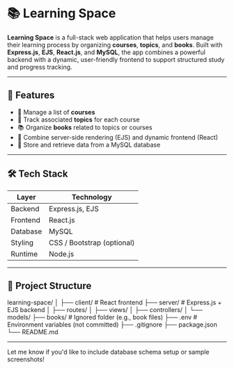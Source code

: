 # 📚 Learning Space

**Learning Space** is a full-stack web application that helps users manage their learning process by organizing **courses**, **topics**, and **books**. Built with **Express.js**, **EJS**, **React.js**, and **MySQL**, the app combines a powerful backend with a dynamic, user-friendly frontend to support structured study and progress tracking.

---

## 🚀 Features

- 📘 Manage a list of **courses**
- 📂 Track associated **topics** for each course
- 📚 Organize **books** related to topics or courses
- 🔄 Combine server-side rendering (EJS) and dynamic frontend (React)
- 💾 Store and retrieve data from a MySQL database

---

## 🛠️ Tech Stack

| Layer      | Technology       |
|------------|------------------|
| Backend    | Express.js, EJS  |
| Frontend   | React.js         |
| Database   | MySQL            |
| Styling    | CSS / Bootstrap (optional) |
| Runtime    | Node.js          |

---

## 📁 Project Structure

learning-space/
│
├── client/ # React frontend
├── server/ # Express.js + EJS backend
│ ├── routes/
│ ├── views/
│ ├── controllers/
│ └── models/
├── books/ # Ignored folder (e.g., book files)
├── .env # Environment variables (not committed)
├── .gitignore
├── package.json
└── README.md

---

Let me know if you'd like to include database schema setup or sample screenshots!